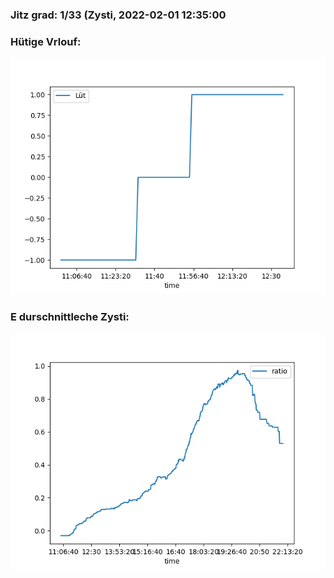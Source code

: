 ### Jitz grad: 1/33 (Zysti, 2022-02-01 12:35:00

### Hütige Vrlouf:
![Graph](Today.png)

### E durschnittleche Zysti:
![Graph](Zysti.png)